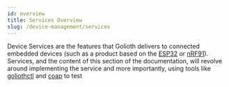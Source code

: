 ```yaml
---
id: overview
title: Services Overview
slug: /device-management/services
---
```


Device Services are the features that Golioth delivers to connected embedded devices (such as a product based on the [ESP32](/firmware/hardware/esp32) or [nRF91](/firmware/hardware/nrf91)). Services, and the content of this section of the documentation, will revolve around implementing the service and more importantly, using tools like [goliothctl](/reference/command-line-tools/goliothctl/goliothctl/) and [coap](/reference/command-line-tools/coap/coap/) to test
